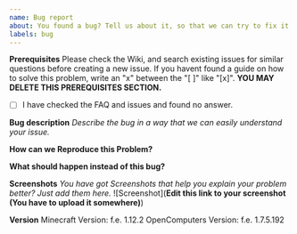 ```yaml
---
name: Bug report
about: You found a bug? Tell us about it, so that we can try to fix it.
labels: bug
---
```


**Prerequisites**
Please check the Wiki, and search existing issues for similar questions before creating a new issue.
If you havent found a guide on how to solve this problem, write an "x" between the "[ ]" like "[x]".
**YOU MAY DELETE THIS PREREQUISITES SECTION.**

- [ ] I have checked the FAQ and issues and found no answer.


**Bug description**
_Describe the bug in a way that we can easily understand your issue._

**How can we Reproduce this Problem?**


**What should happen instead of this bug?** 


**Screenshots** 
_You have got Screenshots that help you explain your problem better? Just add them here._
![Screenshot](**Edit this link to your screenshot (You have to upload it somewhere)**)

**Version** 
Minecraft Version:  f.e. 1.12.2
OpenComputers Version:  f.e. 1.7.5.192
